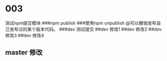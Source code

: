 # 003
测试npm提交模块
###npm publish
###使用npm unpublish <package>@<version>可以撤销发布自己发布过的某个版本代码。
###dev 测试提交
##dev 修改1
##dev 修改2
##dev 修改3
##dev 修改4
## master 修改